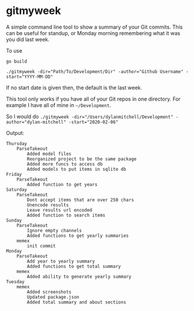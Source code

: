 # gitmyweek

A simple command line tool to show a summary of your Git commits. This can be useful for standup, or Monday morning remembering what it was you did last week.

To use

`go build`

`./gitmyweek -dir="Path/To/Development/Dir" -author="Github Username" -start="YYYY-MM-DD"`

If no start date is given then, the default is the last week.

This tool only works if you have all of your Git repos in one directory. For example I have all of mine in `~/Development`.

So I would do `./gitmyweek -dir="/Users/dylanmitchell/Development" -author="dylan-mitchell" -start="2020-02-06"`

Output:

```
Thursday
	ParseTakeout
		Added model files
		Reorganized project to be the same package
		Added more funcs to access db
		Added models to put items in sqlite db
Friday
	ParseTakeout
		Added function to get years
Saturday
	ParseTakeout
		Dont accept items that are over 250 chars
		Unencode results
		Leave results url encoded
		Added function to search items
Sunday
	ParseTakeout
		Ignore empty channels
		Added functions to get yearly summaries
	memex
		init commit
Monday
	ParseTakeout
		Add year to yearly summary
		Added functions to get total summary
	memex
		Added ability to generate yearly summary
Tuesday
	memex
		Added screenshots
		Updated package.json
		Added total summary and about sections
```
